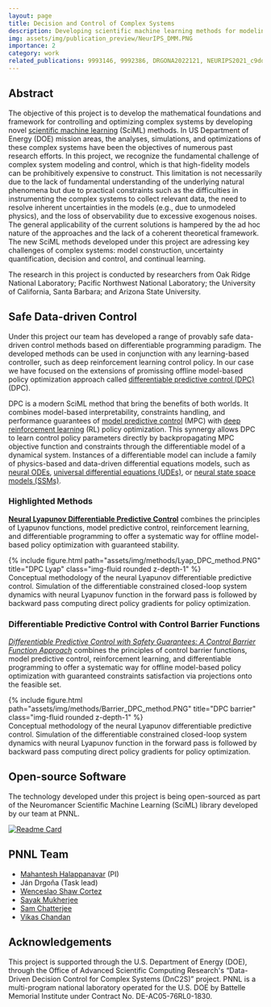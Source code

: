 ```yaml
---
layout: page
title: Decision and Control of Complex Systems 
description: Developing scientific machine learning methods for modeling and control of complex systems.
img: assets/img/publication_preview/NeurIPS_DMM.PNG
importance: 2
category: work
related_publications: 9993146, 9992386, DRGONA2022121, NEURIPS2021_c9dd73f5, AutoNF_2023, ns2023extreme, wang2023semisupervised
---
```




## Abstract 
The objective of this project is to develop the mathematical foundations and framework for
controlling and optimizing complex systems by developing novel 
[scientific machine learning](https://sites.brown.edu/bergen-lab/research/what-is-sciml/) (SciML) methods. 
In US Department of Energy (DOE) mission areas, the analyses, simulations, and
optimizations of these complex systems have been the objectives of numerous past research efforts.
In this project, we recognize the fundamental challenge of complex system modeling and control,
which is that high-fidelity models can be prohibitively expensive to construct. 
This limitation is not necessarily due to the lack of fundamental understanding of the underlying natural
phenomena but due to practical constraints such as the difficulties in instrumenting the complex
systems to collect relevant data, the need to resolve inherent uncertainties in the models (e.g., due
to unmodeled physics), and the loss of observability due to excessive exogenous noises. The general
applicability of the current solutions is hampered by the ad hoc nature of the approaches and the
lack of a coherent theoretical framework.
The new SciML methods developed under this project are adressing key challenges of complex systems: 
model construction, uncertainty quantification, decision and control,
and continual learning. 

The research in this project is conducted by researchers from Oak Ridge National Laboratory; 
Pacific Northwest National Laboratory; the University of California, Santa Barbara; and
Arizona State University. 


## Safe Data-driven Control

Under this project our team has developed a range of provably safe data-driven control methods
based on differentiable programming paradigm. 
The developed methods can be used in conjunction with any learning-based controller, 
such as deep reinforcement learning control policy.
In our case we have focused on the extensions of promissing offline model-based 
policy optimization approach called 
[differentiable predictive control (DPC)](https://www.sciencedirect.com/science/article/pii/S0959152422000981) (DPC).

DPC is a modern SciML method that bring the benefits of both worlds.
It combines model-based interpretability, constraints handling, and performance guarantees of 
[model predictive control](https://en.wikipedia.org/wiki/Model_predictive_control) (MPC)
with [deep reinforcement learning](https://en.wikipedia.org/wiki/Deep_reinforcement_learning) 
(RL) policy optimization.
This synnergy allows DPC to learn control policy parameters directly by
backpropagating MPC objective function and constraints through the differentiable
 model of a dynamical system. Instances of a differentiable model can include 
a family of physics-based and data-driven 
differential equations models, such as  [neural ODEs](https://arxiv.org/abs/1806.07366), 
[universal differential equations (UDEs)](https://arxiv.org/abs/2001.04385), 
or [neural state space models (SSMs)](https://ieeexplore.ieee.org/abstract/document/9482930).



### Highlighted Methods

[**Neural Lyapunov Differentiable Predictive Control**](https://ieeexplore.ieee.org/abstract/document/9992386) 
combines the principles of Lyapunov functions, model predictive control, 
reinforcement learning, and differentiable programming to offer a 
systematic way for offline model-based policy 
optimization with guaranteed stability.


<div class="row">
    <div class="col-sm mt-3 mt-md-0">
        {% include figure.html path="assets/img/methods/Lyap_DPC_method.PNG" title="DPC Lyap" class="img-fluid rounded z-depth-1" %}
    </div>
</div>
<div class="caption">
    Conceptual methodology of the neural Lyapunov differentiable predictive control. 
Simulation of the differentiable constrained closed-loop system dynamics with neural Lyapunov function 
in the forward pass is followed by backward pass computing direct policy gradients for policy optimization.
</div>


### Differentiable Predictive Control with Control Barrier Functions

[*Differentiable Predictive Control with Safety Guarantees: A Control Barrier Function Approach*](https://ieeexplore.ieee.org/abstract/document/9993146) 
combines the principles of control barrier functions, model predictive control, 
reinforcement learning, and differentiable programming to offer a 
systematic way for offline model-based policy 
optimization with guaranteed constraints satisfaction via projections onto the feasible set.


<div class="row">
    <div class="col-sm mt-3 mt-md-0">
        {% include figure.html path="assets/img/methods/Barrier_DPC_method.PNG" title="DPC barrier" class="img-fluid rounded z-depth-1" %}
    </div>
</div>
<div class="caption">
    Conceptual methodology of the neural Lyapunov differentiable predictive control. 
Simulation of the differentiable constrained closed-loop system dynamics with neural Lyapunov function 
in the forward pass is followed by backward pass computing direct policy gradients for policy optimization.
</div>


## Open-source Software 

The technology developed under this project is being open-sourced 
as part of the Neuromancer Scientific Machine Learning (SciML) library developed by our team at PNNL.

[![Readme Card](https://github-readme-stats.vercel.app/api/pin/?username=pnnl&repo=neuromancer)](https://github.com/pnnl/neuromancer)


## PNNL Team
- [Mahantesh Halappanavar](https://www.pnnl.gov/people/mahantesh-halappanavar) (PI)
- Ján Drgoňa (Task lead)
- [Wenceslao Shaw Cortez](https://shawcortez.wordpress.com/)
- [Sayak Mukherjee](https://energyenvironment.pnnl.gov/staff/staff_info.asp?staff_num=3815)
- [Sam Chatterjee](https://www.pnnl.gov/people/sam-chatterjee)
- [Vikas Chandan](https://www.linkedin.com/in/vikas-chandan-a0624221/)


## Acknowledgements
This project is supported through the U.S. Department of Energy (DOE), 
through the Office of Advanced Scientific Computing Research's 
“Data-Driven Decision Control for Complex Systems (DnC2S)” project.
PNNL is a multi-program national laboratory operated for the U.S. DOE
by Battelle Memorial Institute under Contract No. DE-AC05-76RL0-1830.

